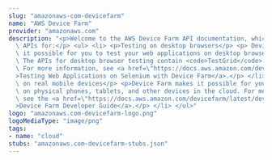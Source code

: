 ```yaml
---
slug: "amazonaws-com-devicefarm"
name: "AWS Device Farm"
provider: "amazonaws.com"
description: "<p>Welcome to the AWS Device Farm API documentation, which contains\
  \ APIs for:</p> <ul> <li> <p>Testing on desktop browsers</p> <p> Device Farm makes\
  \ it possible for you to test your web applications on desktop browsers using Selenium.\
  \ The APIs for desktop browser testing contain <code>TestGrid</code> in their names.\
  \ For more information, see <a href=\"https://docs.aws.amazon.com/devicefarm/latest/testgrid/\"\
  >Testing Web Applications on Selenium with Device Farm</a>.</p> </li> <li> <p>Testing\
  \ on real mobile devices</p> <p>Device Farm makes it possible for you to test apps\
  \ on physical phones, tablets, and other devices in the cloud. For more information,\
  \ see the <a href=\"https://docs.aws.amazon.com/devicefarm/latest/developerguide/\"\
  >Device Farm Developer Guide</a>.</p> </li> </ul>"
logo: "amazonaws.com-devicefarm-logo.png"
logoMediaType: "image/png"
tags:
- name: "cloud"
stubs: "amazonaws.com-devicefarm-stubs.json"
---
```

